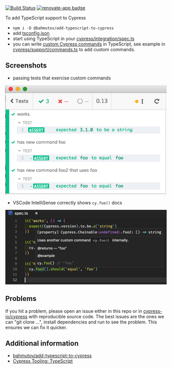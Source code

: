 [![Build Status](https://travis-ci.org/cypress-io/add-cypress-custom-command-in-typescript.svg?branch=master)](https://travis-ci.org/cypress-io/add-cypress-custom-command-in-typescript) [![renovate-app badge][renovate-badge]][renovate-app]

To add TypeScript support to Cypress

- `npm i -D @bahmutov/add-typescript-to-cypress`
- add [tsconfig.json](tsconfig.json)
- start using TypeScript in your [cypress/integration/spec.ts](cypress/integration/spec.ts)
- you can write [custom Cypress commands](https://on.cypress.io/custom-commands) in TypeScript, see example in [cypress/support/commands.ts](cypress/support/commands.ts) to add custom commands.

## Screenshots

- passing tests that exercise custom commands

![test](images/cy-foo-works.png)

- VSCode IntelliSense correctly shows `cy.foo()` docs

![IntelliSense](images/cy-foo-intellisense.png)

## Problems

If you hit a problem, please open an issue either in this repo or in [cypress-io/cypress](https://github.com/cypress-io/cypress) with reproducible source code. The best issues are the ones we can "git clone ...", install dependencies and run to see the problem. This ensures we can fix it quicker.

## Additional information

- [bahmutov/add-typescript-to-cypress](https://github.com/bahmutov/add-typescript-to-cypress)
- [Cypress Tooling: TypeScript](https://on.cypress.io/typescript-support)

[renovate-badge]: https://img.shields.io/badge/renovate-app-blue.svg
[renovate-app]: https://renovateapp.com/
